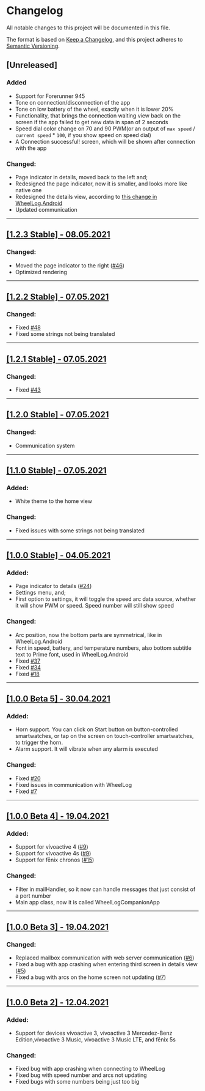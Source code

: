 # Changelog
All notable changes to this project will be documented in this file.

The format is based on [Keep a Changelog](https://keepachangelog.com/en/1.0.0/),
and this project adheres to [Semantic Versioning](https://semver.org/spec/v2.0.0.html).

## [Unreleased]

### Added
- Support for Forerunner 945
- Tone on connection/disconnection of the app
- Tone on low battery of the wheel, exactly when it is lower 20%
- Functionality, that brings the connection waiting view back on the screen if the app failed to get new data in span of 2 seconds
- Speed dial color change on 70 and 90 PWM(or an output of `max speed` / `current speed` * `100`, if you show speed on speed dial)
- A Connection successful! screen, which will be shown after connection with the app

### Changed:
- Page indicator in details, moved back to the left and;
- Redesigned the page indicator, now it is smaller, and looks more like native one
- Redesigned the details view, according to [this change in WheelLog.Android](https://github.com/Wheellog/Wheellog.Android/pull/193)
- Updated communication

---

## [[1.2.3 Stable] - 08.05.2021](https://github.com/Wheellog/WheelLog.Garmin/releases/tag/1.2.3)

### Changed:
- Moved the page indicator to the right ([#46](https://github.com/Wheellog/WheelLog.Garmin/issues/46))
- Optimized rendering

---

## [[1.2.2 Stable] - 07.05.2021](https://github.com/Wheellog/WheelLog.Garmin/releases/tag/1.2.2)

### Changed:
- Fixed [#48](https://github.com/Wheellog/WheelLog.Garmin/issues/48)
- Fixed some strings not being translated

---

## [[1.2.1 Stable] - 07.05.2021](https://github.com/Wheellog/WheelLog.Garmin/releases/tag/1.2.1)

### Changed:
- Fixed [#43](https://github.com/Wheellog/WheelLog.Garmin/issues/43)

---

## [[1.2.0 Stable] - 07.05.2021](https://github.com/Wheellog/WheelLog.Garmin/releases/tag/1.2.0)

### Changed:
- Communication system
---

## [[1.1.0 Stable] - 07.05.2021](https://github.com/Wheellog/WheelLog.Garmin/releases/tag/1.1.0)

### Added:
- White theme to the home view

### Changed:
- Fixed issues with some strings not being translated

---

## [[1.0.0 Stable] - 04.05.2021](https://github.com/Wheellog/WheelLog.Garmin/releases/tag/1.0.0)

### Added:
- Page indicator to details ([#24](https://github.com/Wheellog/WheelLog.Garmin/issues/24))
- Settings menu, and;
- First option to settings, it will toggle the speed arc data source, whether it will show PWM or speed. Speed number will still show speed

### Changed:
- Arc position, now the bottom parts are symmetrical, like in WheelLog.Android
- Font in speed, battery, and temperature numbers, also bottom subtitle text to Prime font, used in WheelLog.Android
- Fixed [#37](https://github.com/Wheellog/WheelLog.Garmin/issues/37)
- Fixed [#34](https://github.com/Wheellog/WheelLog.Garmin/issues/34)
- Fixed [#18](https://github.com/Wheellog/WheelLog.Garmin/issues/18)

---

## [[1.0.0 Beta 5] - 30.04.2021](https://github.com/Wheellog/WheelLog.Garmin/releases/tag/1.0.0-beta5)

### Added:
- Horn support. You can click on Start button on button-controlled smartwatches, or tap on the screen on touch-controller smartwatches, to trigger the horn. 
- Alarm support. It will vibrate when any alarm is executed

### Changed:
- Fixed [#20](https://github.com/Wheellog/WheelLog.Garmin/issues/20)
- Fixed issues in communication with WheelLog
- Fixed [#7](https://github.com/Wheellog/WheelLog.Garmin/issues/7)

--- 

## [[1.0.0 Beta 4] - 19.04.2021](https://github.com/Wheellog/WheelLog.Garmin/releases/tag/1.0.0-beta4)

### Added:
- Support for vívoactive 4 ([#9](https://github.com/Wheellog/WheelLog.Garmin/issues/9))
- Support for vívoactive 4s ([#9](https://github.com/Wheellog/WheelLog.Garmin/issues/9))
- Support for fēnix chronos ([#15](https://github.com/Wheellog/WheelLog.Garmin/issues/15))

### Changed:
- Filter in mailHandler, so it now can handle messages that just consist of a port number
- Main app class, now it is called WheelLogCompanionApp

---

## [[1.0.0 Beta 3] - 19.04.2021](https://github.com/Wheellog/WheelLog.Garmin/releases/tag/1.0.0-beta3)

### Changed:
- Replaced mailbox communication with web server communication ([#6](https://github.com/Wheellog/WheelLog.Garmin/issues/6))
- Fixed a bug with app crashing when entering third screen in details view ([#5](https://github.com/Wheellog/WheelLog.Garmin/issues/5))
- Fixed a bug with arcs on the home screen not updating ([#7](https://github.com/Wheellog/WheelLog.Garmin/issues/7))

---

## [[1.0.0 Beta 2] - 12.04.2021](https://github.com/Wheellog/WheelLog.Garmin/releases/tag/1.0.0-beta2)

### Added: 
- Support for devices vívoactive 3, vívoactive 3 Mercedez-Benz Edition,vívoactive 3 Music, vívoactive 3 Music LTE, and fēnix 5s

### Changed:
- Fixed bug with app crashing when connecting to WheelLog
- Fixed bug with speed number and arcs not updating
- Fixed bugs with some numbers being just too big
